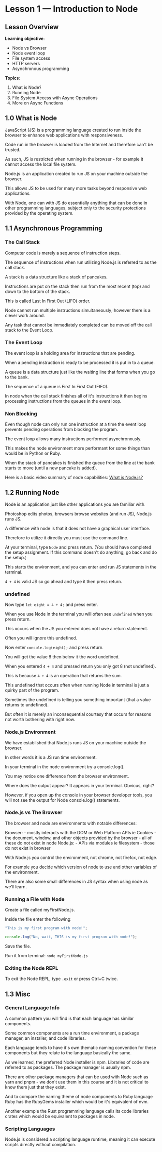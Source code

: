 # **Lesson 1 — Introduction to Node**

## **Lesson Overview**

**Learning objective**:

- Node vs Browser
- Node event loop
- File system access
- HTTP servers
- Asynchronous programming

**Topics**:

1. What is Node?
2. Running Node
3. File System Access with Async Operations
4. More on Async Functions

## **1.0 What is Node**

JavaScript (JS) is a programming language created to run inside the browser to enhance web applications with responsiveness.

Code run in the browser is loaded from the Internet and therefore can't be trusted.

As such, JS is restricted when running in the browser - for example it cannot access the local file system.

Node.js is an application created to run JS on your machine outside the browser.

This allows JS to be used for many more tasks beyond responsive web applications.

With Node, one can with JS do essentially anything that can be done in other programming languages, subject only to the security protections provided by the operating system.

## **1.1 Asynchronous Programming**

### The Call Stack

Computer code is merely a sequence of instruction steps.

The sequence of instructions when run utilizing Node.js is referred to as the call stack.

A stack is a data structure like a stack of pancakes.

Instructions are put on the stack then run from the most recent (top) and down to the bottom of the stack.

This is called Last In First Out (LIFO) order.

Node cannot run multiple instructions simultaneously; however there is a clever work around.

Any task that cannot be immediately completed can be moved off the call stack to the Event Loop.

### The Event Loop

The event loop is a holding area for instructions that are pending.

When a pending instruction is ready to be processed it is put in to a queue.

A queue is a data structure just like the waiting line that forms when you go to the bank.

The sequence of a queue is First In First Out (FIFO).

In node when the call stack finishes all of it's instructions it then begins processing instructions from the queues in the event loop.

### Non Blocking

Even though node can only run one instruction at a time the event loop prevents pending operations from blocking the program.

The event loop allows many instructions performed asynchronously.

This makes the node environment more performant for some things than would be in Python or Ruby.

When the stack of pancakes is finished the queue from the line at the bank starts to move (until a new pancake is added).

Here is a basic video summary of node capabilities: [What is Node.js?](https://youtu.be/uVwtVBpw7RQ)


## **1.2 Running Node**

Node is an application just like other applications you are familiar with.

Photoshop edits photos, browsers browse websites (and run JS), Node.js runs JS.

A difference with node is that it does not have a graphical user interface.

Therefore to utilize it directly you must use the command line.

At your terminal, type `Node` and press return.  (You should have completed the setup assignment.  If this command doesn't do anything, go back and do the setup.)

This starts the environment, and you can enter and run JS statements in the terminal.

`4 + 4` is valid JS so go ahead and type it then press return.


### undefined

Now type `let eight = 4 + 4;` and press enter.

When you use Node in the terminal you will often see `undefined` when you press return.

This occurs when the JS you entered does not have a return statement.

Often you will ignore this undefined.

Now enter `console.log(eight);` and press return.

You will get the value 8 then below it the word undefined.

When you entered `4 + 4` and pressed return you only got 8 (not undefined).

This is because `4 + 4` is an operation that returns the sum.

This undefined that occurs often when running Node in terminal is just a quirky part of the program.

Sometimes the undefined is telling you something important (that a value returns to undefined).

But often it is merely an inconsequential courtesy that occurs for reasons not worth bothering with right now.


### Node.js Environment

We have established that Node.js runs JS on your machine outside the browser.

In other words it is a JS run time environment.

In your terminal in the node environment try a console.log().

You may notice one difference from the browser environment.

Where does the output appear? It appears in your terminal.  Obvious, right?

However, if you open up the console in your browser developer tools, you will not see the output for Node console.log() statements.


### Node.js vs The Browser

The browser and node are environments with notable differences:

Browser:
    - mostly interacts with the DOM or Web Platform APIs ie Cookies
    - the document, window, and other objects provided by the browser
    - all of these do not exist in node
Node.js:
    - APIs via modules ie filesystem
    - those do not exist in browser

With Node.js you control the environment, not chrome, not firefox, not edge.

For example you decide which version of node to use and other variables of the environment.

There are also some small differences in JS syntax when using node as we'll learn.

### Running a File with Node

Create a file called myFirstNode.js.

Inside the file enter the following:

```javascript
"This is my first program with node!";

console.log("No, wait, THIS is my first program with node!");
```

Save the file.

Run it from terminal: `node myFirstNode.js`

### Exiting the Node REPL

To exit the Node REPL, type `.exit` or press Ctrl+C twice.

## **1.3 Misc**

### General Language Info

A common pattern you will find is that each language has similar components.

Some common components are a run time environment, a package manager, an installer, and code libraries.

Each language tends to have it's own thematic naming convention for these components but they relate to the language basically the same.

As we learned, the preferred Node installer is npm. Libraries of code are referred to as packages. The package manager is usually npm.

There are other package managers that can be used with Node such as yarn and pnpm - we don't use them in this course and it is not critical to know them just that they exist.

And to compare the naming theme of node components to Ruby language Ruby has the RubyGems installer which would be it's equivalent of nvm.

Another example the Rust programming language calls its code libraries crates which would be equivalent to packages in node.

### Scripting Languages

Node.js is considered a scripting language runtime, meaning it can execute scripts directly without compilation.
